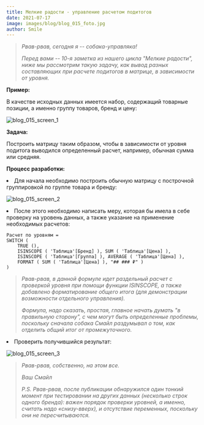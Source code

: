 ```yaml
---
title: Мелкие радости - управление раcчетом подитогов
date: 2021-07-17
image: images/blog/blog_015_foto.jpg
author: Smile
---
```


> *Рвав-рвав, сегодня я -- собака-управляка!*
>
> *Перед вами -- 10-я заметка из нашего цикла "Мелкие радости", ниже мы рассмотрим такую задачу, как вывод разных составляющих при расчете подитогов в матрице, в зависимости от уровня.*


**Пример:**

В качестве исходных данных имеется набор, содержащий товарные позиции, а именно группу товаров, бренд и цену:

![blog_015_screen_1](https://kkadikin.ru/images/blog/blog_015_screen_1.jpg)


**Задача:**

Построить матрицу таким образом, чтобы в зависимости от уровня подитога выводился определенный расчет, например, обычная сумма или средняя.


**Процесс разработки:**

**<li>** Для начала необходимо построить обычную матрицу с построчной группировкой по группе товара и бренду:

![blog_015_screen_2](https://kkadikin.ru/images/blog/blog_015_screen_2.jpg)

**<li>** После этого необходимо написать меру, которая бы имела в себе проверку на уровень данных, а также указание на применение необходимых расчетов:

```dax
Расчет по уровням =
SWITCH (
    TRUE (),
    ISINSCOPE ( 'Таблица'[Бренд] ), SUM ( 'Таблица'[Цена] ),
    ISINSCOPE ( 'Таблица'[Группа] ), AVERAGE ( 'Таблица'[Цена] ),
    FORMAT ( SUM ( 'Таблица'[Цена] ), "## ### ₽" )
)
```

> *Рвав-рвав, в данной формуле идет раздельный расчет с проверкой уровня при помощи функции ISINSCOPE, а также добавлено форматирование общего итога (для демонстрации возможности отдельного управления).*
>
> *Формула, надо сказать, простая, главное начать думать "в правильную сторону", с чем могут быть определенные проблемы, поскольку сначала собака Смайл раздумывал о том, как отделить общий итог от промежуточного.*

**<li>** Проверить получившийся результат:

![blog_015_screen_3](https://kkadikin.ru/images/blog/blog_015_screen_3.jpg)

> *Рвав-рвав, собственно, на этом все.*
>
> *Ваш Смайл*
>
> *P.S. Рвав-рвав, после публикации обнаружился один тонкий момент при тестировании на других данных (несколько строк одного бренда): важен порядок проверки уровней, а именно, считать надо «снизу-вверх), и отсутствие переменных, поскольку они не пересчитываются.*